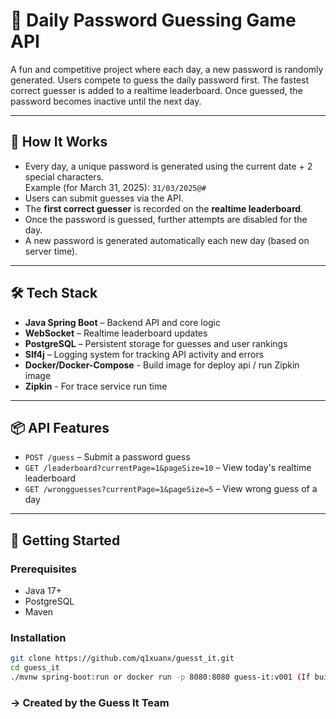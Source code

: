 # 🔐 Daily Password Guessing Game API

A fun and competitive project where each day, a new password is randomly generated. Users compete to guess the daily password first. The fastest correct guesser is added to a realtime leaderboard. Once guessed, the password becomes inactive until the next day.

---

## 🧠 How It Works

- Every day, a unique password is generated using the current date + 2 special characters.  
  Example (for March 31, 2025): `31/03/2025@#`
- Users can submit guesses via the API.
- The **first correct guesser** is recorded on the **realtime leaderboard**.
- Once the password is guessed, further attempts are disabled for the day.
- A new password is generated automatically each new day (based on server time).

---

## 🛠️ Tech Stack
- **Java Spring Boot** – Backend API and core logic
- **WebSocket** – Realtime leaderboard updates
- **PostgreSQL** – Persistent storage for guesses and user rankings
- **Slf4j** – Logging system for tracking API activity and errors
- **Docker/Docker-Compose** - Build image for deploy api / run Zipkin image
- **Zipkin** - For trace service run time
---

## 📦 API Features

- `POST /guess` – Submit a password guess
- `GET /leaderboard?currentPage=1&pageSize=10` – View today's realtime leaderboard
- `GET /wrongguesses?currentPage=1&pageSize=5` – View wrong guess of a day
---

## 🚀 Getting Started

### Prerequisites

- Java 17+
- PostgreSQL
- Maven

### Installation

```bash
git clone https://github.com/q1xuanx/guesst_it.git
cd guess_it
./mvnw spring-boot:run or docker run -p 8080:8080 guess-it:v001 (If builder docker)
``` 
### -> Created by the Guess It Team 
